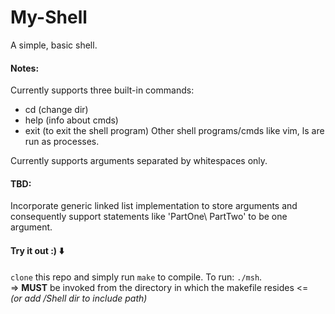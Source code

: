 # My-Shell
A simple, basic shell.

#### Notes:  
Currently supports three built-in commands:  
* cd (change dir)
* help (info about cmds)
* exit (to exit the shell program)
Other shell programs/cmds like vim, ls are run as processes.

Currently supports arguments separated by whitespaces only.

#### TBD:  
Incorporate generic linked list implementation to store arguments and consequently support statements like 'PartOne\ PartTwo' to be one argument.

#### Try it out :) ⬇️
`clone` this repo and simply run `make` to compile. To run: `./msh`.  
=> **MUST** be invoked from the directory in which the makefile resides <=  
*(or add /Shell dir to include path)*
